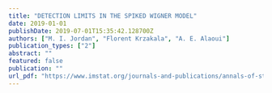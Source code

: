 ```yaml
---
title: "DETECTION LIMITS IN THE SPIKED WIGNER MODEL"
date: 2019-01-01
publishDate: 2019-07-01T15:35:42.128700Z
authors: ["M. I. Jordan", "Florent Krzakala", "A. E. Alaoui"]
publication_types: ["2"]
abstract: ""
featured: false
publication: ""
url_pdf: "https://www.imstat.org/journals-and-publications/annals-of-statistics/annals-of-statistics-future-papers/"
---
```


